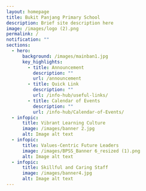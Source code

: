 ```yaml
---
layout: homepage
title: Bukit Panjang Primary School
description: Brief site description here
image: /images/logo (2).png
permalink: /
notification: ""
sections:
  - hero:
      background: /images/mainban1.jpg
      key_highlights:
        - title: Announcement
          description: ""
          url: /announcement
        - title: Quick Link
          description: ""
          url: /info-hub/useful-links/
        - title: Calendar of Events
          description: ""
          url: /info-hub/Calendar-of-Events/
  - infopic:
      title: Vibrant Learning Culture
      image: /images/banner 2.jpg
      alt: Image alt text
  - infopic:
      title: Values-Centric Future Leaders
      image: /images/BPSS_Banner 6_resized (1).png
      alt: Image alt text
  - infopic:
      title: Skillful and Caring Staff
      image: /images/banner4.jpg
      alt: Image alt text
---
```

